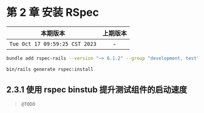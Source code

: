 # 第 2 章 安装 RSpec

|本期版本|上期版本
|:---:|:---:|
`Tue Oct 17 09:59:25 CST 2023` | -

```bash
bundle add rspec-rails --version "~> 6.1.2" --group "development, test"
```

```bash
bin/rails generate rspec:install
```


## 2.3.1 使用 rspec binstub 提升测试组件的启动速度

> `@TODO`